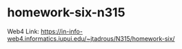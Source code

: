 # homework-six-n315
Web4 Link: https://in-info-web4.informatics.iupui.edu/~jtadrous/N315/homework-six/
